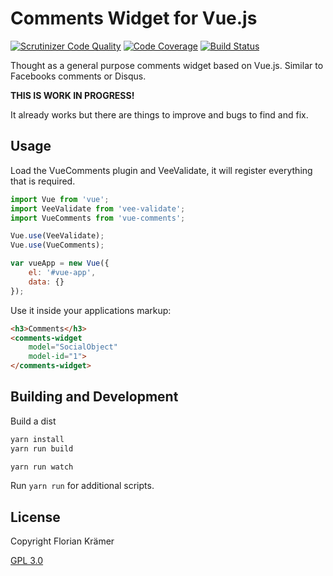 # Comments Widget for Vue.js

[![Scrutinizer Code Quality](https://scrutinizer-ci.com/g/burzum/vue-comments/badges/quality-score.png?b=master)](https://scrutinizer-ci.com/g/burzum/vue-comments/?branch=master) 
[![Code Coverage](https://scrutinizer-ci.com/g/burzum/vue-comments/badges/coverage.png?b=master)](https://scrutinizer-ci.com/g/burzum/vue-comments/?branch=master) 
[![Build Status](https://scrutinizer-ci.com/g/burzum/vue-comments/badges/build.png?b=master)](https://scrutinizer-ci.com/g/burzum/vue-comments/build-status/master)

Thought as a general purpose comments widget based on Vue.js. Similar to Facebooks comments or Disqus.

**THIS IS WORK IN PROGRESS!**

It already works but there are things to improve and bugs to find and fix.

## Usage

Load the VueComments plugin and VeeValidate, it will register everything that is required.

```js
import Vue from 'vue';
import VeeValidate from 'vee-validate';
import VueComments from 'vue-comments';

Vue.use(VeeValidate);
Vue.use(VueComments);

var vueApp = new Vue({
	el: '#vue-app',
	data: {}
});
```
Use it inside your applications markup:

```html
<h3>Comments</h3>
<comments-widget
	model="SocialObject"
	model-id="1">
</comments-widget>
```

## Building and Development

Build a dist

```bash
yarn install
yarn run build
```

```bash
yarn run watch
```

Run `yarn run` for additional scripts.

## License

Copyright Florian Krämer

[GPL 3.0](LICENSE)
